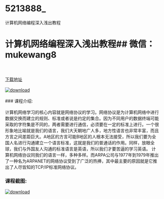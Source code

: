 # 5213888_
计算机网络编程深入浅出教程
# 计算机网络编程深入浅出教程## 微信：mukewang8
<br/></br>[下载地址](http://www.36tz.cn/article/5213888 "下载地址")
<br/></br>[![download](http://36tz.cn/muke_img/2020_06_1-74-300x176.png "下载地址")](http://www.36tz.cn/article/5213888 "下载地址")
<br/></br>### 课程介绍:<br/></br>计算机网络学习的核心内容就是网络协议的学习。网络协议是为计算机网络中进行数据交换而建立的规则、标准或者说是约定的集合。因为不同用户的数据终端可能采取的字符集是不同的，两者需要进行通信，必须要在一定的标准上进行。一个很形象地比喻就是我们的语言，我们大天朝地广人多，地方性语言也非常丰富，而且方言之间差距巨大。A地区的方言可能B地区的人根本无法接受，所以我们要为全国人名进行沟通建立一个语言标准，这就是我们的普通话的作用。同样，放眼全球，我们与外国友人沟通的标准语言是英语，所以我们才要苦逼的学习英语。
计算机网络协议同我们的语言一样，多种多样。而ARPA公司与1977年到1979年推出了一种名为ARPANET的网络协议受到了广泛的热捧，其中最主要的原因就是它推出了人尽皆知的TCP/IP标准网络协议。

### 课程截图:
[![download](http://36tz.cn/muke_img/2020_06_2-81.png "下载地址")](http://www.36tz.cn/article/5213888 "下载地址")

